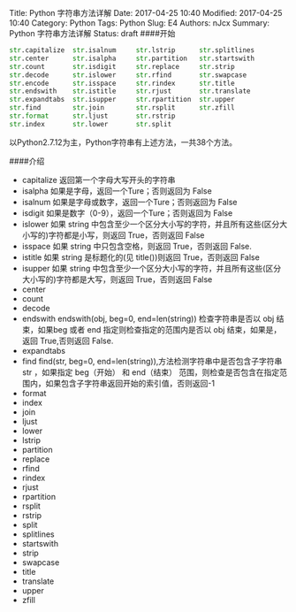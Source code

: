 Title: Python 字符串方法详解
Date: 2017-04-25 10:40
Modified: 2017-04-25 10:40
Category: Python
Tags: Python
Slug: E4
Authors: nJcx
Summary: Python 字符串方法详解
Status: draft
####开始

```python
str.capitalize  str.isalnum     str.lstrip      str.splitlines
str.center      str.isalpha     str.partition   str.startswith
str.count       str.isdigit     str.replace     str.strip
str.decode      str.islower     str.rfind       str.swapcase
str.encode      str.isspace     str.rindex      str.title
str.endswith    str.istitle     str.rjust       str.translate
str.expandtabs  str.isupper     str.rpartition  str.upper
str.find        str.join        str.rsplit      str.zfill
str.format      str.ljust       str.rstrip      
str.index       str.lower       str.split       
```
以Python2.7.12为主，Python字符串有上述方法，一共38个方法。

####介绍

- capitalize   返回第一个字母大写开头的字符串
- isalpha  如果是字母，返回一个Ture；否则返回为 False
- isalnum  如果是字母或数字，返回一个Ture；否则返回为 False
- isdigit  如果是数字（0-9），返回一个Ture；否则返回为 False
- islower  如果 string 中包含至少一个区分大小写的字符，并且所有这些(区分大小写的)字符都是小写，则返回 True，否则返回 False
- isspace  如果 string 中只包含空格，则返回 True，否则返回 False.
- istitle  如果 string 是标题化的(见 title())则返回 True，否则返回 False
- isupper  如果 string 中包含至少一个区分大小写的字符，并且所有这些(区分大小写的)字符都是大写，则返回 True，否则返回 False
- center
- count
- decode 
- endswith  endswith(obj, beg=0, end=len(string)) 检查字符串是否以 obj 结束，如果beg 或者 end 指定则检查指定的范围内是否以 obj 结束，如果是，返回 True,否则返回 False.
- expandtabs
- find     find(str, beg=0, end=len(string)),方法检测字符串中是否包含子字符串 str ，如果指定 beg（开始） 和 end（结束） 范围，则检查是否包含在指定范围内，如果包含子字符串返回开始的索引值，否则返回-1
- format  
- index
- join
- ljust
- lower
- lstrip
- partition
- replace
- rfind 
- rindex
- rjust
- rpartition
- rsplit 
- rstrip
- split 
- splitlines
- startswith
- strip
- swapcase
- title
- translate
- upper
- zfill